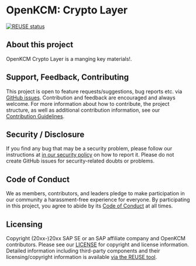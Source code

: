 # OpenKCM: Crypto Layer

[![REUSE status](https://api.reuse.software/badge/github.com/openkcm/crypto-layer)](https://api.reuse.software/info/github.com/openkcm/crypto-layer)

## About this project

OpenKCM Crypto Layer is a manging key materials!.

## Support, Feedback, Contributing

This project is open to feature requests/suggestions, bug reports etc. via [GitHub issues](https://github.com/openkcm/crypto-layer/issues). Contribution and feedback are encouraged and always welcome. For more information about how to contribute, the project structure, as well as additional contribution information, see our [Contribution Guidelines](CONTRIBUTING.md).

## Security / Disclosure
If you find any bug that may be a security problem, please follow our instructions at [in our security policy](https://github.com/openkcm/crypto-layer/security/policy) on how to report it. Please do not create GitHub issues for security-related doubts or problems.

## Code of Conduct

We as members, contributors, and leaders pledge to make participation in our community a harassment-free experience for everyone. By participating in this project, you agree to abide by its [Code of Conduct](https://github.com/openkcm/.github/blob/main/CODE_OF_CONDUCT.md) at all times.

## Licensing

Copyright (20xx-)20xx SAP SE or an SAP affiliate company and OpenKCM contributors. Please see our [LICENSE](LICENSE) for copyright and license information. Detailed information including third-party components and their licensing/copyright information is available [via the REUSE tool](https://api.reuse.software/info/github.com/openkcm/crypto-layer).
